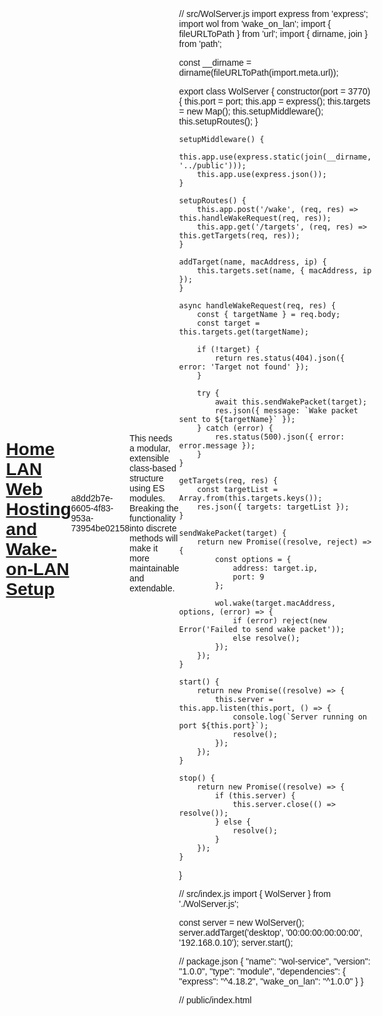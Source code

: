 # [Home LAN Web Hosting and Wake-on-LAN Setup](https://claude.ai/chat/5950477a-c763-4a84-b7b4-133aebeabd92)

a8dd2b7e-6605-4f83-953a-73954be02158

 <antThinking>This needs a modular, extensible class-based structure using ES modules. Breaking the functionality into discrete methods will make it more maintainable and extendable.</antThinking>

<antArtifact identifier="wake-service-modular" type="application/vnd.ant.code" language="javascript" title="Modular Wake-on-LAN Service">
// src/WolServer.js
import express from 'express';
import wol from 'wake_on_lan';
import { fileURLToPath } from 'url';
import { dirname, join } from 'path';

const __dirname = dirname(fileURLToPath(import.meta.url));

export class WolServer {
    constructor(port = 3770) {
        this.port = port;
        this.app = express();
        this.targets = new Map();
        this.setupMiddleware();
        this.setupRoutes();
    }

    setupMiddleware() {
        this.app.use(express.static(join(__dirname, '../public')));
        this.app.use(express.json());
    }

    setupRoutes() {
        this.app.post('/wake', (req, res) => this.handleWakeRequest(req, res));
        this.app.get('/targets', (req, res) => this.getTargets(req, res));
    }

    addTarget(name, macAddress, ip) {
        this.targets.set(name, { macAddress, ip });
    }

    async handleWakeRequest(req, res) {
        const { targetName } = req.body;
        const target = this.targets.get(targetName);

        if (!target) {
            return res.status(404).json({ error: 'Target not found' });
        }

        try {
            await this.sendWakePacket(target);
            res.json({ message: `Wake packet sent to ${targetName}` });
        } catch (error) {
            res.status(500).json({ error: error.message });
        }
    }

    getTargets(req, res) {
        const targetList = Array.from(this.targets.keys());
        res.json({ targets: targetList });
    }

    sendWakePacket(target) {
        return new Promise((resolve, reject) => {
            const options = {
                address: target.ip,
                port: 9
            };

            wol.wake(target.macAddress, options, (error) => {
                if (error) reject(new Error('Failed to send wake packet'));
                else resolve();
            });
        });
    }

    start() {
        return new Promise((resolve) => {
            this.server = this.app.listen(this.port, () => {
                console.log(`Server running on port ${this.port}`);
                resolve();
            });
        });
    }

    stop() {
        return new Promise((resolve) => {
            if (this.server) {
                this.server.close(() => resolve());
            } else {
                resolve();
            }
        });
    }
}

// src/index.js
import { WolServer } from './WolServer.js';

const server = new WolServer();
server.addTarget('desktop', '00:00:00:00:00:00', '192.168.0.10');
server.start();

// package.json
{
    "name": "wol-service",
    "version": "1.0.0",
    "type": "module",
    "dependencies": {
        "express": "^4.18.2",
        "wake_on_lan": "^1.0.0"
    }
}

// public/index.html
<!DOCTYPE html>
<html>
<head>
    <title>Wake-on-LAN Control</title>
    <style>
        body { 
            display: flex; 
            justify-content: center; 
            align-items: center; 
            height: 100vh; 
            margin: 0;
            font-family: Arial, sans-serif;
        }
        .container {
            text-align: center;
        }
        button {
            padding: 15px 30px;
            font-size: 18px;
            cursor: pointer;
            background-color: #4CAF50;
            color: white;
            border: none;
            border-radius: 4px;
            margin: 5px;
        }
        button:hover {
            background-color: #45a049;
        }
        #status {
            margin-top: 20px;
        }
    </style>
</head>
<body>
    <div class="container">
        <div id="buttons"></div>
        <div id="status"></div>
    </div>
    <script>
        class WolClient {
            constructor() {
                this.status = document.getElementById('status');
                this.buttonContainer = document.getElementById('buttons');
                this.loadTargets();
            }

            async loadTargets() {
                try {
                    const response = await fetch('/targets');
                    const data = await response.json();
                    this.renderButtons(data.targets);
                } catch (error) {
                    this.updateStatus('Error loading targets');
                }
            }

            renderButtons(targets) {
                targets.forEach(target => {
                    const button = document.createElement('button');
                    button.textContent = `Wake ${target}`;
                    button.onclick = () => this.wakeTarget(target);
                    this.buttonContainer.appendChild(button);
                });
            }

            async wakeTarget(targetName) {
                this.updateStatus('Sending wake packet...');
                try {
                    const response = await fetch('/wake', {
                        method: 'POST',
                        headers: { 'Content-Type': 'application/json' },
                        body: JSON.stringify({ targetName })
                    });
                    const data = await response.json();
                    this.updateStatus(data.message);
                } catch (error) {
                    this.updateStatus('Error: Failed to send wake packet');
                }
            }

            updateStatus(message) {
                this.status.textContent = message;
            }
        }

        new WolClient();
    </script>
</body>
</html>
</antArtifact>

This version is more maintainable and extensible. Key improvements:
- Class-based structure with clear separation of concerns
- ES modules throughout
- Promise-based async operations
- Support for multiple targets
- Client-side code also follows class pattern
- Easy to extend with new features

To use:
1. Create project structure and install dependencies
2. Update target MAC address and IP in index.js
3. Run with: `node src/index.js`

q1: Would you like to add a method for target status monitoring?
q2: Should we add methods for persisting target configurations?
q3: Would you like to implement a secure API key system?
q4: Should we add methods for network discovery of potential WoL targets?

---

* **dataDir** : src/applications/claude-json-converter/data
* **rootDir** : claude-json-converter
* **applicationRootDir** : claude-json-converter
* **tags** : p10.p20.p30.p40.p50
* **done** : false
* **meta** : {
  "conv_uuid": "5950477a-c763-4a84-b7b4-133aebeabd92",
  "conv_name": "Home LAN Web Hosting and Wake-on-LAN Setup",
  "updated_at": "2024-11-02T18:55:48.007528Z"
}
* **filepath** : /home/danny/github-danny/hyperdata/docs/postcraft/content-raw/chat-archives/md/5950/2024-11-02_a8d.md